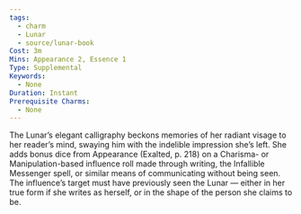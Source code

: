 ```yaml
---
tags:
  - charm
  - Lunar
  - source/lunar-book
Cost: 3m
Mins: Appearance 2, Essence 1
Type: Supplemental
Keywords:
  - None
Duration: Instant
Prerequisite Charms:
  - None
---
```

The Lunar’s elegant calligraphy beckons memories of her radiant visage to her reader’s mind, swaying him with the indelible impression she’s left. She adds bonus dice from Appearance (Exalted, p. 218) on a Charisma- or Manipulation-based influence roll made through writing, the Infallible Messenger spell, or similar means of communicating without being seen. The influence’s target must have previously seen the Lunar — either in her true form if she writes as herself, or in the shape of the person she claims to be. 